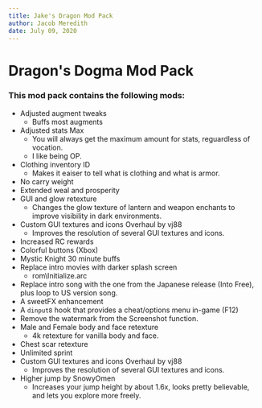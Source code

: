 ```yaml
---
title: Jake's Dragon Mod Pack
author: Jacob Meredith
date: July 09, 2020
---
```


Dragon's Dogma Mod Pack
=======================

### This mod pack contains the following mods:

- Adjusted augment tweaks
	- Buffs most augments
- Adjusted stats Max
	- You will always get the maximum amount for stats, reguardless of vocation.
	- I like being OP.
- Clothing inventory ID
	- Makes it eaiser to tell what is clothing and what is armor.
- No carry weight
- Extended weal and prosperity
- GUI and glow retexture
	- Changes the glow texture of lantern and weapon enchants to improve visibility in dark environments.
- Custom GUI textures and icons Overhaul by vj88
	- Improves the resolution of several GUI textures and icons.
- Increased RC rewards
- Colorful buttons (Xbox)
- Mystic Knight 30 minute buffs
- Replace intro movies with darker splash screen
	- rom\Initialize.arc
- Replace intro song with the one from the Japanese release (Into Free), plus loop to US version song.
- A sweetFX enhancement
- A `dinput8` hook that provides a cheat/options menu in-game (F12)
- Remove the watermark from the Screenshot function.
- Male and Female body and face retexture
	- 4k retexture for vanilla body and face.
- Chest scar retexture
- Unlimited sprint
- Custom GUI textures and icons Overhaul by vj88
	- Improves the resolution of several GUI textures and icons.
- Higher jump by SnowyOmen
	- Increases your jump height by about 1.6x, looks pretty believable, and lets you explore more freely.
